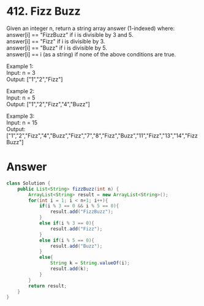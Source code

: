 # 412. Fizz Buzz
   
Given an integer n, return a string array answer (1-indexed) where:   
answer[i] == "FizzBuzz" if i is divisible by 3 and 5.   
answer[i] == "Fizz" if i is divisible by 3.   
answer[i] == "Buzz" if i is divisible by 5.   
answer[i] == i (as a string) if none of the above conditions are true.   
   
Example 1:   
Input: n = 3   
Output: ["1","2","Fizz"]   
   
Example 2:   
Input: n = 5   
Output: ["1","2","Fizz","4","Buzz"]   

Example 3:   
Input: n = 15   
Output: ["1","2","Fizz","4","Buzz","Fizz","7","8","Fizz","Buzz","11","Fizz","13","14","FizzBuzz"]   

# Answer
```java
class Solution {
    public List<String> fizzBuzz(int n) {
        ArrayList<String> result = new ArrayList<String>();
        for(int i = 1; i < n+1; i++){
            if(i % 3 == 0 && i % 5 == 0){
                result.add("FizzBuzz");
            }
            else if(i % 3 == 0){
                result.add("Fizz");
            }
            else if(i % 5 == 0){
                result.add("Buzz");
            }
            else{
                String k = String.valueOf(i);
                result.add(k);
            }
        }
        return result;
    }
}
```
